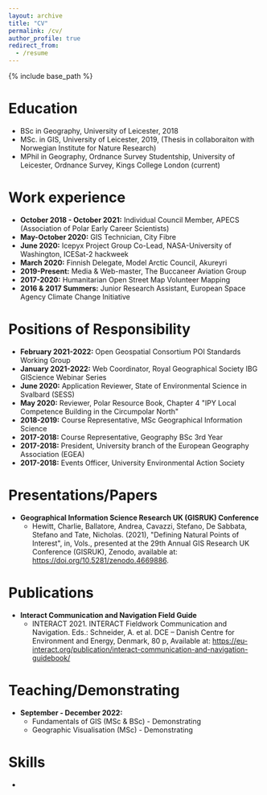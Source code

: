 ```yaml
---
layout: archive
title: "CV"
permalink: /cv/
author_profile: true
redirect_from:
  - /resume
---
```


{% include base_path %}

Education
======
* BSc in Geography, University of Leicester, 2018
* MSc. in GIS, University of Leicester, 2019, (Thesis in collaboraiton with Norwegian Institute for Nature Research)
* MPhil in Geography, Ordnance Survey Studentship, University of Leicester, Ordnance Survey, Kings College London (current)

Work experience
======
* <b>October 2018 - October 2021:</b> Individual Council Member, APECS (Association of Polar Early Career Scientists) 
* <b>May-October 2020:</b> GIS Technician, City Fibre
* <b>June 2020:</b> Icepyx Project Group Co-Lead, NASA-University of Washington, ICESat-2 hackweek
* <b>March 2020:</b> Finnish Delegate, Model Arctic Council, Akureyri
* <b>2019-Present:</b> Media & Web-master, The Buccaneer Aviation Group
* <b>2017-2020:</b> Humanitarian Open Street Map Volunteer Mapping
* <b>2016 & 2017 Summers:</b> Junior Research Assistant, European Space Agency Climate Change Initiative

Positions of Responsibility
======
* <b>February 2021-2022:</b> Open Geospatial Consortium POI Standards Working Group
* <b>January 2021-2022:</b> Web Coordinator, Royal Geographical Society IBG GIScience Webinar Series
* <b>June 2020:</b> Application Reviewer, State of Environmental Science in Svalbard (SESS)
* <b>May 2020:</b> Reviewer, Polar Resource Book, Chapter 4 "IPY Local Competence Building in the Circumpolar North"
* <b>2018-2019:</b> Course Representative, MSc Geographical Information Science
* <b>2017-2018:</b> Course Representative, Geography BSc 3rd Year
* <b>2017-2018:</b> President, University branch of the European Geography Association (EGEA)
* <b>2017-2018:</b> Events Officer, University Environmental Action Society

Presentations/Papers
======
* <b>Geographical Information Science Research UK (GISRUK) Conference</b>
  * Hewitt, Charlie, Ballatore, Andrea, Cavazzi, Stefano, De Sabbata, Stefano and Tate, Nicholas. (2021), "Defining Natural Points of Interest", in, Vols., presented at the 29th Annual GIS Research UK Conference (GISRUK), Zenodo, available at: https://doi.org/10.5281/zenodo.4669886. 

Publications
======
* <b>Interact Communication and Navigation Field Guide</b>
   *  INTERACT 2021. INTERACT Fieldwork Communication and Navigation. Eds.: Schneider, A. et al. DCE – Danish Centre for Environment and Energy, Denmark, 80 p, Available at: https://eu-interact.org/publication/interact-communication-and-navigation-guidebook/ 


Teaching/Demonstrating
======
* <b>September - December 2022:</b>
  *  Fundamentals of GIS (MSc & BSc) - Demonstrating
  *  Geographic Visualisation (MSc) - Demonstrating


Skills
======
* 
